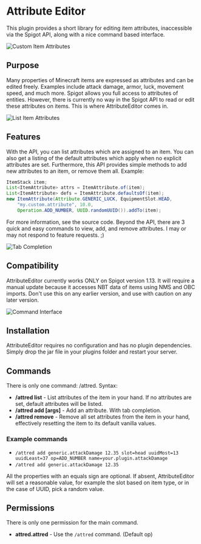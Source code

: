 # Attribute Editor

This plugin provides a short library for editing item attributes, inaccessible via the Spigot API, along with a nice command based interface.

![Custom Item Attributes](https://i.imgur.com/34EnlSD.jpg)

## Purpose
Many properties of Minecraft items are expressed as attributes and can be edited freely. Examples include attack damage, armor, luck, movement speed, and much more. Spigot allows you full access to attributes of entities. However, there is currently no way in the Spigot API to read or edit these attributes on items. This is where AttributeEditor comes in.

![List Item Attributes](https://i.imgur.com/Fcbe4Zc.jpg)

## Features
With the API, you can list attributes which are assigned to an item. You can also get a listing of the default attributes which apply when no explicit attributes are set. Furthermore, this API provides simple methods to add new attributes to an item, or remove them all. Example:

```java
ItemStack item;
List<ItemAttribute> attrs = ItemAttribute.of(item);
List<ItemAttribute> defs = ItemAttribute.defaultsOf(item);
new ItemAttribute(Attribute.GENERIC_LUCK, EquipmentSlot.HEAD,
    "my.custom.attribute", 10.0,
    Operation.ADD_NUMBER, UUID.randomUUID()).addTo(item);
```
For more information, see the source code.
Beyond the API, there are 3 quick and easy commands to view, add, and remove attributes. I may or may not respond to feature requests. ;)

![Tab Completion](https://i.imgur.com/A2h2idZ.jpg)

## Compatibility
AttributeEditor currently works ONLY on Spigot version 1.13. It will require a manual update because it accesses NBT data of items using NMS and OBC imports. Don't use this on any earlier version, and use with caution on any later version.

![Command Interface](https://i.imgur.com/87SC6aE.jpg)

## Installation
AttributeEditor requires no configuration and has no plugin dependencies. Simply drop the jar file in your plugins folder and restart your server.

## Commands
There is only one command: /attred. Syntax:
- **/attred list** - List attributes of the item in your hand. If no attributes are set, default attributes will be listed.
- **/attred add <attr> <amount> [args]** - Add an attribute. With tab completion.
- **/attred remove** - Remove all set attributes from the item in your hand, effectively resetting the item to its default vanilla values.

### Example commands
- `/attred add generic.attackDamage 12.35 slot=head uuidMost=13 uuidLeast=37 op=ADD_NUMBER name=your.plugin.attackDamage`
- `/attred add generic.attackDamage 12.35`

All the properties with an equals sign are optional. If absent, AttributeEditor will set a reasonable value, for example the slot based on item type, or in the case of UUID, pick a random value.

## Permissions
There is only one permission for the main command.
- **attred.attred** - Use the `/attred` command. (Default op)
